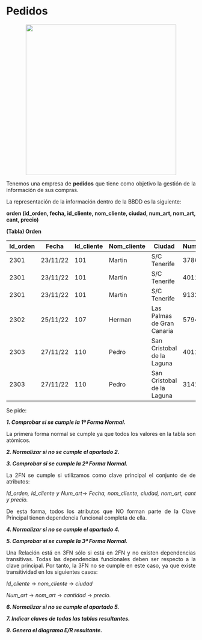 <div align="justify">

# Pedidos

<div align="center">
<img src="https://github.com/jpexposito/base-datos/raw/main/NORMALIZACION/tareas/tarea5/img/pedidos.png" width="400px"/>
</div>

Tenemos una empresa de __pedidos__ que tiene como objetivo la gestión de la información de sus compras.

La representación de la información dentro de la BBDD es la siguiente:

__orden (id_orden, fecha, id_cliente, nom_cliente, ciudad, num_art,
nom_art, cant, precio)__

__(Tabla) Orden__

| Id_orden |  Fecha |  Id_cliente |  Nom_cliente |  Ciudad |  Num_art |  nom_art |  cant |  Precio |
|-----|-----|-----|-----|-----|-----|-----|-----|-----| 
| 2301 |  23/11/22 |  101 |  Martin |  S/C Tenerife |  3786 |  Red |  3 |  35,00 |
| 2301 |  23/11/22 |  101 |  Martin |  S/C Tenerife |  4011 |  Raqueta |  6 |  65,00 |
| 2301 |  23/11/22 |  101 |  Martin |  S/C Tenerife |  9132 |  Paq-3 |  8 |  4,75 |
| 2302 |  25/11/22 |  107 |  Herman |  Las Palmas de Gran Canaria |  5794 |  Paq-6 |  4 |  5,00 |
| 2303 |  27/11/22 |  110 |  Pedro |  San Cristobal de la Laguna |  4011 |  Raqueta |  2 |  65,00 |
| 2303 |  27/11/22 |  110 |  Pedro |  San Cristobal de la Laguna |  3141 |  Funda |  2 |  10,00 |

Se pide:

_**1. Comprobar si se cumple la 1ª Forma Normal.**_
  
La primera forma normal se cumple ya que todos los valores en la tabla son atómicos.
  
_**2. Normalizar si no se cumple el apartado 2.**_
  
  
_**3. Comprobar si se cumple la 2ª Forma Normal.**_

La 2FN se cumple si utilizamos como clave principal el conjunto de de atributos: 

_Id_orden, Id_cliente y Num_art_$\rightarrow$ _Fecha, nom_cliente, ciudad, nom_art, cant y precio._

De esta forma, todos los atributos que NO forman parte de la Clave Principal tienen dependencia funcional completa de ella.
  
_**4. Normalizar si no se cumple el apartado 4.**_
  
  
_**5. Comprobar si se cumple la 3ª Forma Normal.**_

Una Relación está en 3FN sólo si está en 2FN y no existen dependencias transitivas. Todas las dependencias funcionales deben ser respecto a la clave principal. Por tanto, la 3FN no se cumple en este caso, ya que existe transitividad en los siguientes casos:

_Id_cliente_ $\rightarrow$ _nom_cliente_ $\rightarrow$ _ciudad_

_Num_art_ $\rightarrow$ _nom_art_ $\rightarrow$ _cantidad_ $\rightarrow$ _precio._
 
  
_**6. Normalizar si no se cumple el apartado 5.**_
  
  
_**7. Indicar claves de todas las tablas resultantes.**_
  
  
_**9. Genera el __diagrama E/R resultante__.**_
